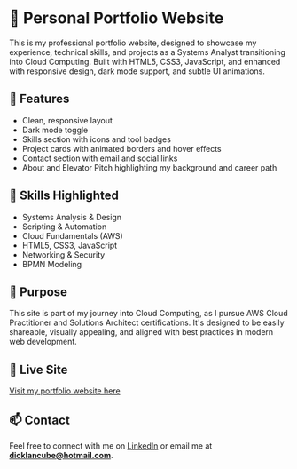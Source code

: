 # 💼 Personal Portfolio Website

This is my professional portfolio website, designed to showcase my experience, technical skills, and projects as a Systems Analyst transitioning into Cloud Computing. Built with HTML5, CSS3, JavaScript, and enhanced with responsive design, dark mode support, and subtle UI animations.

## 🌟 Features

- Clean, responsive layout
- Dark mode toggle
- Skills section with icons and tool badges
- Project cards with animated borders and hover effects
- Contact section with email and social links
- About and Elevator Pitch highlighting my background and career path

## 🧠 Skills Highlighted

- Systems Analysis & Design  
- Scripting & Automation  
- Cloud Fundamentals (AWS)  
- HTML5, CSS3, JavaScript  
- Networking & Security  
- BPMN Modeling

## 📌 Purpose

This site is part of my journey into Cloud Computing, as I pursue AWS Cloud Practitioner and Solutions Architect certifications. It's designed to be easily shareable, visually appealing, and aligned with best practices in modern web development.

## 🔗 Live Site

[Visit my portfolio website here](https://dicklancube.github.io/my-portfolio/)

## 📫 Contact

Feel free to connect with me on [LinkedIn](https://www.linkedin.com/in/dickla-ncube-43368599) or email me at **dicklancube@hotmail.com**.

